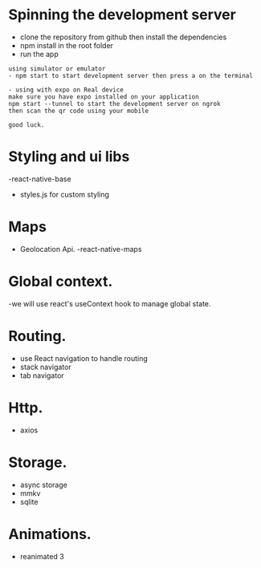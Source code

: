 # Spinning the development server

- clone the repository from github then install the dependencies
- npm install in the root folder
- run the app

```
using simulator or emulator
- npm start to start development server then press a on the terminal

- using with expo on Real device
make sure you have expo installed on your application
npm start --tunnel to start the development server on ngrok
then scan the qr code using your mobile

good luck.
```

# Styling and ui libs

-react-native-base

- styles.js for custom styling

# Maps

- Geolocation Api.
  -react-native-maps

# Global context.

-we will use react's useContext hook to manage global state.

# Routing.

- use React navigation to handle routing
- stack navigator
- tab navigator

# Http.

- axios

# Storage.

- async storage
- mmkv
- sqlite

# Animations.

- reanimated 3
